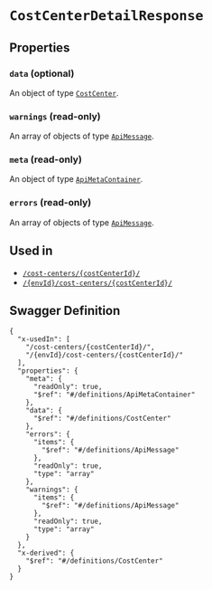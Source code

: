 # `CostCenterDetailResponse` #







## Properties ##

### `data` (optional) ###




An object of type [`CostCenter`](./../definitions/CostCenter.mkd).



### `warnings` (read-only) ###




An array of 
objects of type [`ApiMessage`](./../definitions/ApiMessage.mkd).


### `meta` (read-only) ###




An object of type [`ApiMetaContainer`](./../definitions/ApiMetaContainer.mkd).



### `errors` (read-only) ###




An array of 
objects of type [`ApiMessage`](./../definitions/ApiMessage.mkd).




## Used in ##

  + [`/cost-centers/{costCenterId}/`](./../rest/api/account/v1beta0/cost-centers/{costCenterId}/)
  + [`/{envId}/cost-centers/{costCenterId}/`](./../rest/api/user/v1beta0/{envId}/cost-centers/{costCenterId}/)

## Swagger Definition ##

    {
      "x-usedIn": [
        "/cost-centers/{costCenterId}/", 
        "/{envId}/cost-centers/{costCenterId}/"
      ], 
      "properties": {
        "meta": {
          "readOnly": true, 
          "$ref": "#/definitions/ApiMetaContainer"
        }, 
        "data": {
          "$ref": "#/definitions/CostCenter"
        }, 
        "errors": {
          "items": {
            "$ref": "#/definitions/ApiMessage"
          }, 
          "readOnly": true, 
          "type": "array"
        }, 
        "warnings": {
          "items": {
            "$ref": "#/definitions/ApiMessage"
          }, 
          "readOnly": true, 
          "type": "array"
        }
      }, 
      "x-derived": {
        "$ref": "#/definitions/CostCenter"
      }
    }
